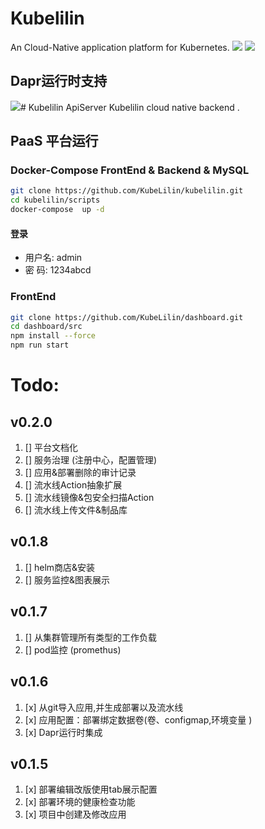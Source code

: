 # Kubelilin
An Cloud-Native application platform for Kubernetes.
![](https://mnur-prod-public.oss-cn-beijing.aliyuncs.com/0/tech/physical_architecture.png)
![](https://mnur-prod-public.oss-cn-beijing.aliyuncs.com/0/tech/functional_architecture.png)
## Dapr运行时支持
![](https://mnur-prod-public.oss-cn-beijing.aliyuncs.com/0/tech/20230411143436.png)# Kubelilin ApiServer
Kubelilin cloud native backend .

## PaaS 平台运行
### Docker-Compose FrontEnd & Backend & MySQL
```bash
git clone https://github.com/KubeLilin/kubelilin.git
cd kubelilin/scripts
docker-compose  up -d
```
#### 登录
* 用户名: admin
* 密  码: 1234abcd

### FrontEnd
```bash
git clone https://github.com/KubeLilin/dashboard.git
cd dashboard/src
npm install --force
npm run start
```

# Todo:
## v0.2.0
1. [] 平台文档化
2. [] 服务治理 (注册中心，配置管理)
3. [] 应用&部署删除的审计记录
4. [] 流水线Action抽象扩展
5. [] 流水线镜像&包安全扫描Action
6. [] 流水线上传文件&制品库

## v0.1.8
1. [] helm商店&安装
2. [] 服务监控&图表展示

## v0.1.7
1. [] 从集群管理所有类型的工作负载 
2. [] pod监控 (promethus)

## v0.1.6
1. [x] 从git导入应用,并生成部署以及流水线
2. [x] 应用配置：部署绑定数据卷(卷、configmap,环境变量 )
3. [x] Dapr运行时集成

## v0.1.5
1. [x] 部署编辑改版使用tab展示配置
2. [x] 部署环境的健康检查功能
3. [x] 项目中创建及修改应用

